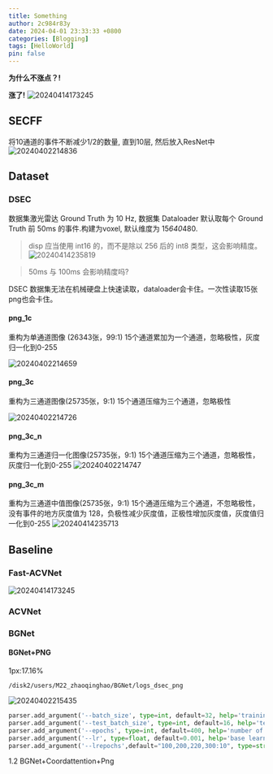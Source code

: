 ```yaml
---
title: Something
author: 2c984r83y
date: 2024-04-01 23:33:33 +0800
categories: [Blogging]
tags: [HelloWorld]
pin: false
---
```

**为什么不涨点？!**  

**涨了!**
![20240414173245](https://raw.githubusercontent.com/2c984r83y/picgo_picbed/main/blog_img/20240414173245.png)

## SECFF

将10通道的事件不断减少1/2的数量, 直到10层, 然后放入ResNet中
![20240402214836](https://raw.githubusercontent.com/2c984r83y/picgo_picbed/main/blog_img/20240402214836.png)

## Dataset

### DSEC

数据集激光雷达 Ground Truth 为 10 Hz, 数据集 Dataloader 默认取每个 Ground Truth 前 50ms 的事件.构建为voxel, 默认维度为 15*640*480.
> disp 应当使用 int16 的，而不是除以 256 后的 int8 类型，这会影响精度。  
![20240414235819](https://raw.githubusercontent.com/2c984r83y/picgo_picbed/main/blog_img/20240414235819.png)

> 50ms 与 100ms 会影响精度吗?  

DSEC 数据集无法在机械硬盘上快速读取，dataloader会卡住。一次性读取15张png也会卡住。

#### png_1c

   重构为单通道图像 (26343张，99:1)
   15个通道累加为一个通道，忽略极性，灰度归一化到0-255

   ![20240402214659](https://raw.githubusercontent.com/2c984r83y/picgo_picbed/main/blog_img/20240402214659.png)

#### png_3c

   重构为三通道图像(25735张，9:1)
   15个通道压缩为三个通道，忽略极性

   ![20240402214726](https://raw.githubusercontent.com/2c984r83y/picgo_picbed/main/blog_img/20240402214726.png)

#### png_3c_n

 重构为三通道归一化图像(25735张，9:1)
 15个通道压缩为三个通道，忽略极性，灰度归一化到0-255
   ![20240402214747](https://raw.githubusercontent.com/2c984r83y/picgo_picbed/main/blog_img/20240402214747.png)

#### png_3c_m

   重构为三通道中值图像(25735张，9:1)
   15个通道压缩为三个通道，不忽略极性，没有事件的地方灰度值为 128，负极性减少灰度值，正极性增加灰度值，灰度值归一化到0-255
   ![20240414235713](https://raw.githubusercontent.com/2c984r83y/picgo_picbed/main/blog_img/20240414235713.png)
## Baseline

### Fast-ACVNet

![20240414173245](https://raw.githubusercontent.com/2c984r83y/picgo_picbed/main/blog_img/20240414173245.png)

### ACVNet

### BGNet

#### BGNet+PNG

1px:17.16%

`/disk2/users/M22_zhaoqinghao/BGNet/logs_dsec_png`

![20240402215435](https://raw.githubusercontent.com/2c984r83y/picgo_picbed/main/blog_img/20240402215435.png)

```python
parser.add_argument('--batch_size', type=int, default=32, help='training batch size')
parser.add_argument('--test_batch_size', type=int, default=16, help='testing batch size')
parser.add_argument('--epochs', type=int, default=400, help='number of epochs to train')
parser.add_argument('--lr', type=float, default=0.001, help='base learning rate')
parser.add_argument('--lrepochs',default="100,200,220,300:10", type=str,  help='the epochs to decay lr: the downscale rate')
```

1.2 BGNet+Coordattention+Png